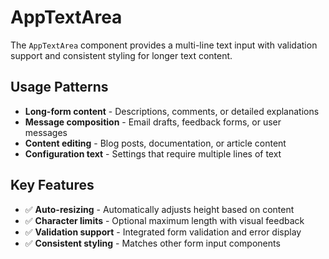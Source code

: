 # AppTextArea

The `AppTextArea` component provides a multi-line text input with validation support and consistent styling for longer text content.

## Usage Patterns

- **Long-form content** - Descriptions, comments, or detailed explanations
- **Message composition** - Email drafts, feedback forms, or user messages
- **Content editing** - Blog posts, documentation, or article content
- **Configuration text** - Settings that require multiple lines of text

## Key Features

- ✅ **Auto-resizing** - Automatically adjusts height based on content
- ✅ **Character limits** - Optional maximum length with visual feedback
- ✅ **Validation support** - Integrated form validation and error display
- ✅ **Consistent styling** - Matches other form input components
